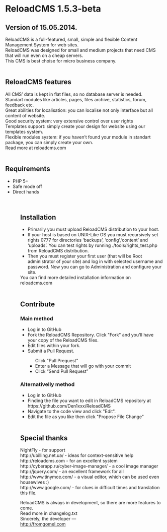 <h1>ReloadCMS 1.5.3-beta</h1>
<h2>Version of 15.05.2014.</h2>
ReloadCMS is a full-featured, small, simple and flexible Content Management System for web sites.<br />
ReloadCMS was designed for small and medium projects that need CMS that will run even on a cheap servers.<br />
This CMS is best choise for micro business company.<br /><br />

<h2>ReloadCMS features</h2>
    All CMS’ data is kept in flat files, so no database server is needed.<br />
    Standart modules like articles, pages, files archive, statistics, forum, feedback etc.<br />
    Great abilities for localisation: you can localise not only interface but all content of website.<br />
	Good security system: very extensive control over user rights<br />
    Templates support: simply create your design for website using our templates system.<br />
    Flexible modules system: if you haven’t found your module in standart package, you can simply create your own.<br />
	Read more at reloadcms.com<br /><br />
	
<h2>Requirements</h2>
<ul>
<li>PHP 5+</li>
<li>Safe mode off</li>
<li>Direct hands</li>
<ul>
<br />

<h2>Installation</h2>
<ul>
<li>Primarily you must upload ReloadCMS distribution to your host.</li>
<li>If your host is based on UNIX-Like OS you must recursively set rights 0777 for directories ‘backups’, ‘config’,‘content’ and ‘uploads’. You can test rights by running ./tools/rights_test.php from ReloadCMS distribution.</li>
<li>Then you must register your first user (that will be Root administrator of your site) and log in with selected username and password. Now you can go to Administration and configure your site.</li>
</ul>
You can find more detailed installation information on reloadcms.com<br /><br />

<h2>Contribute</h2>
<h3>Main method</h3>
<ul>
<li>Log in to GitHub</li>
<li>Fork the ReloadCMS Repository. Click "Fork" and you'll have your copy of the ReloadCMS files.</li>
<li>Edit files within your fork.</li> 
<li>Submit a Pull Request.</li>
<ul>
</li>Click "Pull Prequest"</li>
<li>Enter a Message that will go with your commit</li>
<li>Click “Send Pull Request”</li>
</ul>
</li>
</ul>
<h3>Alternativelly method</h3>
<ul>
<li>Log in to GitHub</li>
<li>Finding the file you want to edit in ReloadCMS repository at https://github.com/Den1xxx/ReloadCMS</li>
<li>Navigate to the code view and click "Edit".</li>
<li>Edit the file as you like then click "Propose File Change"</li>
</ul>
<br />

<h2>Special thanks</h2>
NightFly - for support<br />
http://ubilling.net.ua/ - ideas for context-sensitive help<br />
http://reloadcms.com - for an excellent system<br />
http://cyberapp.ru/cyber-image-manager/ - a cool image manager<br />
http://jquery.com/ - an excellent framework for all<br />
http://www.tinymce.com/ - a visual editor, which can be used even housewives :)<br />
http://www.google.com/ - for clues in difficult times and translation this file.<br />

ReloadCMS is always in development, so there are more features to come.<br /> 
Read more in changelog.txt<br />
Sincerely, the developer —<br />
http://fromgomel.com<br /><br />
